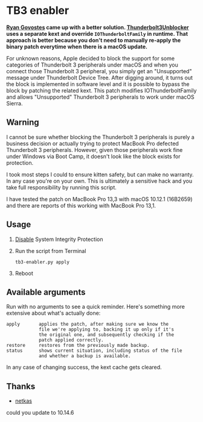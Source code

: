 # TB3 enabler #

**[Ryan Govostes](https://github.com/rgov) came up with a better solution. [Thunderbolt3Unblocker](https://github.com/rgov/Thunderbolt3Unblocker) uses a separate kext and override `IOThunderboltFamily` in runtime. That approach is better because you don't need to manually re-apply the binary patch everytime when there is a macOS update.**

For unknown reasons, Apple decided to block the support for some categories of Thunderbolt 3 peripherals under macOS and when you connect those Thunderbolt 3 peripheral, you simply get an "Unsupported" message under Thunderbolt Device Tree. After digging around, it turns out the block is implemented in software level and it is possible to bypass the block by patching the related kext. This patch modifies IOThunderboltFamily and allows "Unsupported" Thunderbolt 3 peripherals to work under macOS Sierra.

## Warning ##

I cannot be sure whether blocking the Thunderbolt 3 peripherals is purely a business decision or actually trying to protect MacBook Pro defected Thunderbolt 3 peripherals. However, given those peripherals work fine under Windows via Boot Camp, it doesn't look like the block exists for protection.

I took most steps I could to ensure kitten safety, but can make no warranty. In any case you're on your own. This is ultimately a sensitive hack and you take full responsibility by running this script.

I have tested the patch on MacBook Pro 13,3 with macOS 10.12.1 (16B2659) and there are reports of this working with MacBook Pro 13,1.

## Usage ##

1. [Disable](https://developer.apple.com/library/content/documentation/Security/Conceptual/System_Integrity_Protection_Guide/ConfiguringSystemIntegrityProtection/ConfiguringSystemIntegrityProtection.html) System Integrity Protection
2. Run the script from Terminal

    ```
    tb3-enabler.py apply
    ```
    
3. Reboot

## Available arguments ##

Run with no arguments to see a quick reminder. Here's something more extensive about what's actually done:

    apply       applies the patch, after making sure we know the
                file we're applying to, backing it up only if it's
                the original one, and subsequently checking if the
                patch applied correctly.
    restore     restores from the previously made backup.
    status      shows current situation, including status of the file
                and whether a backup is available.

In any case of changing success, the kext cache gets cleared.

## Thanks ##
 
- [netkas](http://forum.netkas.org/index.php/topic,11654.msg34142.html#msg34142)

could you update to 10.14.6
